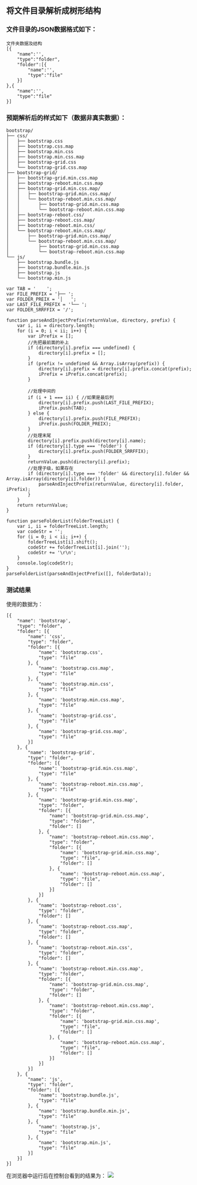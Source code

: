 ## 将文件目录解析成树形结构
### 文件目录的JSON数据格式如下：

<pre><code>文件夹数据及结构
[{
	"name":'',
	"type":"folder",
	"folder":[{
		"name":'',
		"type":"file"
	}]
},{
	"name":'',
	"type":"file"
}]
</code></pre>

### 预期解析后的样式如下（数据非真实数据）：
<pre><code>bootstrap/
├── css/
│   ├── bootstrap.css
│   ├── bootstrap.css.map
│   ├── bootstrap.min.css
│   ├── bootstrap.min.css.map
│   ├── bootstrap-grid.css
│   └── bootstrap-grid.css.map
├── bootstrap-grid/
│   ├── bootstrap-grid.min.css.map
│   ├── bootstrap-reboot.min.css.map
│   ├── bootstrap-grid.min.css.map/
│   │   ├── bootstrap-grid.min.css.map/
│   │   └── bootstrap-reboot.min.css.map/
│   │       ├── bootstrap-grid.min.css.map
│   │       └── bootstrap-reboot.min.css.map
│   ├── bootstrap-reboot.css/
│   ├── bootstrap-reboot.css.map/
│   ├── bootstrap-reboot.min.css/
│   └── bootstrap-reboot.min.css.map/
│       ├── bootstrap-grid.min.css.map/
│       └── bootstrap-reboot.min.css.map/
│           ├── bootstrap-grid.min.css.map
│           └── bootstrap-reboot.min.css.map
└── js/
    ├── bootstrap.bundle.js
    ├── bootstrap.bundle.min.js
    ├── bootstrap.js
    └── bootstrap.min.js
</code></pre>
<pre><code>var TAB = '    ';
var FILE_PREFIX = '├── ';
var FOLDER_PREIX = '│   ';
var LAST_FILE_PREFIX = '└── ';
var FOLDER_SRRFFIX = '/';

function parseAndInjectPrefix(returnValue, directory, prefix) {
    var i, ii = directory.length;
    for (i = 0; i < ii; i++) {
        var iPrefix = [];
        //先把最前面的补上
        if (directory[i].prefix === undefined) {
            directory[i].prefix = [];
        }
        if (prefix != undefined && Array.isArray(prefix)) {
            directory[i].prefix = directory[i].prefix.concat(prefix);
            iPrefix = iPrefix.concat(prefix);
        }

        //处理中间的
        if (i + 1 === ii) { //如果是最后列
            directory[i].prefix.push(LAST_FILE_PREFIX);
            iPrefix.push(TAB);
        } else {
            directory[i].prefix.push(FILE_PREFIX);
            iPrefix.push(FOLDER_PREIX);
        }
        //处理末尾
        directory[i].prefix.push(directory[i].name);
        if (directory[i].type === 'folder') {
            directory[i].prefix.push(FOLDER_SRRFFIX);
        }
        returnValue.push(directory[i].prefix);
        //处理子级，如果存在
        if (directory[i].type === 'folder' && directory[i].folder && Array.isArray(directory[i].folder)) {
            parseAndInjectPrefix(returnValue, directory[i].folder, iPrefix);
        }
    }
    return returnValue;
}

function parseFolderList(folderTreeList) {
    var i, ii = folderTreeList.length;
    var codeStr = '';
    for (i = 0; i < ii; i++) {
        folderTreeList[i].shift();
        codeStr += folderTreeList[i].join('');
        codeStr += '\r\n';
    }
    console.log(codeStr);
}
parseFolderList(parseAndInjectPrefix([], folderData));</code></pre>

### 测试结果
使用的数据为：
<pre><code>[{
    "name": 'bootstrap',
    "type": "folder",
    "folder": [{
        "name": 'css',
        "type": "folder",
        "folder": [{
            "name": 'bootstrap.css',
            "type": "file"
        }, {
            "name": 'bootstrap.css.map',
            "type": "file"
        }, {
            "name": 'bootstrap.min.css',
            "type": "file"
        }, {
            "name": 'bootstrap.min.css.map',
            "type": "file"
        }, {
            "name": 'bootstrap-grid.css',
            "type": "file"
        }, {
            "name": 'bootstrap-grid.css.map',
            "type": "file"
        }]
    }, {
        "name": 'bootstrap-grid',
        "type": "folder",
        "folder": [{
            "name": 'bootstrap-grid.min.css.map',
            "type": "file"
        }, {
            "name": 'bootstrap-reboot.min.css.map',
            "type": "file"
        }, {
            "name": 'bootstrap-grid.min.css.map',
            "type": "folder",
            "folder": [{
                "name": 'bootstrap-grid.min.css.map',
                "type": "folder",
                "folder": []
            }, {
                "name": 'bootstrap-reboot.min.css.map',
                "type": "folder",
                "folder": [{
                    "name": 'bootstrap-grid.min.css.map',
                    "type": "file",
                    "folder": []
                }, {
                    "name": 'bootstrap-reboot.min.css.map',
                    "type": "file",
                    "folder": []
                }]
            }]
        }, {
            "name": 'bootstrap-reboot.css',
            "type": "folder",
            "folder": []
        }, {
            "name": 'bootstrap-reboot.css.map',
            "type": "folder",
            "folder": []
        }, {
            "name": 'bootstrap-reboot.min.css',
            "type": "folder",
            "folder": []
        }, {
            "name": 'bootstrap-reboot.min.css.map',
            "type": "folder",
            "folder": [{
                "name": 'bootstrap-grid.min.css.map',
                "type": "folder",
                "folder": []
            }, {
                "name": 'bootstrap-reboot.min.css.map',
                "type": "folder",
                "folder": [{
                    "name": 'bootstrap-grid.min.css.map',
                    "type": "file",
                    "folder": []
                }, {
                    "name": 'bootstrap-reboot.min.css.map',
                    "type": "file",
                    "folder": []
                }]
            }]
        }]
    }, {
        "name": 'js',
        "type": "folder",
        "folder": [{
            "name": 'bootstrap.bundle.js',
            "type": "file"
        }, {
            "name": 'bootstrap.bundle.min.js',
            "type": "file"
        }, {
            "name": 'bootstrap.js',
            "type": "file"
        }, {
            "name": 'bootstrap.min.js',
            "type": "file"
        }]
    }]
}]</code></pre>

在浏览器中运行后在控制台看到的结果为：
![](../assert/img/folderTree.jpg)